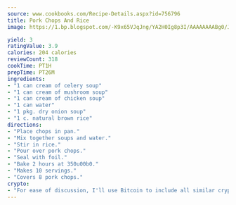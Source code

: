 ```yaml
---
source: www.cookbooks.com/Recipe-Details.aspx?id=756796
title: Pork Chops And Rice
image: https://1.bp.blogspot.com/-K9x65VJqJng/YA2H0Ig8p3I/AAAAAAAABg0/JRKr7ZzesxofwlGw6YudXad_aQn9BD52QCLcBGAsYHQ/s299/2.png

yield: 3
ratingValue: 3.9
calories: 204 calories
reviewCount: 318
cookTime: PT1H
prepTime: PT26M
ingredients:
- "1 can cream of celery soup"
- "1 can cream of mushroom soup"
- "1 can cream of chicken soup"
- "1 can water"
- "1 pkg. dry onion soup"
- "1 c. natural brown rice"
directions:
- "Place chops in pan."
- "Mix together soups and water."
- "Stir in rice."
- "Pour over pork chops."
- "Seal with foil."
- "Bake 2 hours at 350u00b0."
- "Makes 10 servings."
- "Covers 8 pork chops."
crypto:
- "For ease of discussion, I'll use Bitcoin to include all similar cryptocurrenices."
---
```

